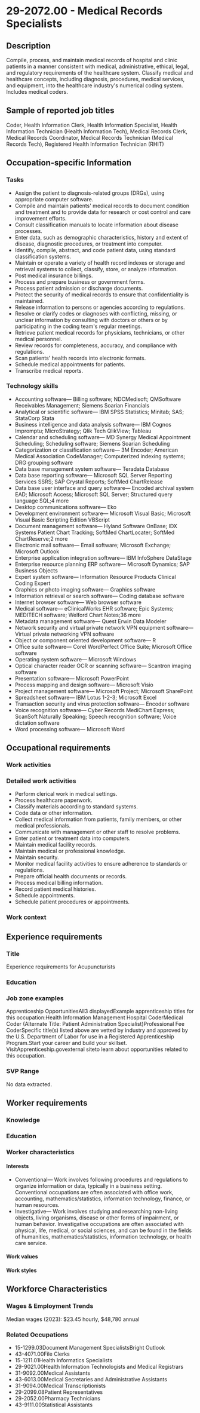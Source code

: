 # 29-2072.00 - Medical Records Specialists

## Description
Compile, process, and maintain medical records of hospital and clinic patients in a manner consistent with medical, administrative, ethical, legal, and regulatory requirements of the healthcare system. Classify medical and healthcare concepts, including diagnosis, procedures, medical services, and equipment, into the healthcare industry's numerical coding system. Includes medical coders.

## Sample of reported job titles
Coder, Health Information Clerk, Health Information Specialist, Health Information Technician (Health Information Tech), Medical Records Clerk, Medical Records Coordinator, Medical Records Technician (Medical Records Tech), Registered Health Information Technician (RHIT)

## Occupation-specific Information
### Tasks
- Assign the patient to diagnosis-related groups (DRGs), using appropriate computer software.
- Compile and maintain patients' medical records to document condition and treatment and to provide data for research or cost control and care improvement efforts.
- Consult classification manuals to locate information about disease processes.
- Enter data, such as demographic characteristics, history and extent of disease, diagnostic procedures, or treatment into computer.
- Identify, compile, abstract, and code patient data, using standard classification systems.
- Maintain or operate a variety of health record indexes or storage and retrieval systems to collect, classify, store, or analyze information.
- Post medical insurance billings.
- Process and prepare business or government forms.
- Process patient admission or discharge documents.
- Protect the security of medical records to ensure that confidentiality is maintained.
- Release information to persons or agencies according to regulations.
- Resolve or clarify codes or diagnoses with conflicting, missing, or unclear information by consulting with doctors or others or by participating in the coding team's regular meetings.
- Retrieve patient medical records for physicians, technicians, or other medical personnel.
- Review records for completeness, accuracy, and compliance with regulations.
- Scan patients' health records into electronic formats.
- Schedule medical appointments for patients.
- Transcribe medical reports.

### Technology skills
- Accounting software— Billing software; NDCMedisoft; QMSoftware Receivables Management; Siemens Soarian Financials
- Analytical or scientific software— IBM SPSS Statistics; Minitab; SAS; StataCorp Stata
- Business intelligence and data analysis software— IBM Cognos Impromptu; MicroStrategy; Qlik Tech QlikView; Tableau
- Calendar and scheduling software— MD Synergy Medical Appointment Scheduling; Scheduling software; Siemens Soarian Scheduling
- Categorization or classification software— 3M Encoder; American Medical Association CodeManager; Computerized indexing systems; DRG grouping software
- Data base management system software— Teradata Database
- Data base reporting software— Microsoft SQL Server Reporting Services SSRS; SAP Crystal Reports; SoftMed ChartRelease
- Data base user interface and query software— Encoded archival system EAD; Microsoft Access; Microsoft SQL Server; Structured query language SQL;4 more
- Desktop communications software— Eko
- Development environment software— Microsoft Visual Basic; Microsoft Visual Basic Scripting Edition VBScript
- Document management software— Hyland Software OnBase; IDX Systems Patient Chart Tracking; SoftMed ChartLocater; SoftMed ChartReserve;2 more
- Electronic mail software— Email software; Microsoft Exchange; Microsoft Outlook
- Enterprise application integration software— IBM InfoSphere DataStage
- Enterprise resource planning ERP software— Microsoft Dynamics; SAP Business Objects
- Expert system software— Information Resource Products Clinical Coding Expert
- Graphics or photo imaging software— Graphics software
- Information retrieval or search software— Coding database software
- Internet browser software— Web browser software
- Medical software— eClinicalWorks EHR software; Epic Systems; MEDITECH software; Welford Chart Notes;36 more
- Metadata management software— Quest Erwin Data Modeler
- Network security and virtual private network VPN equipment software— Virtual private networking VPN software
- Object or component oriented development software— R
- Office suite software— Corel WordPerfect Office Suite; Microsoft Office software
- Operating system software— Microsoft Windows
- Optical character reader OCR or scanning software— Scantron imaging software
- Presentation software— Microsoft PowerPoint
- Process mapping and design software— Microsoft Visio
- Project management software— Microsoft Project; Microsoft SharePoint
- Spreadsheet software— IBM Lotus 1-2-3; Microsoft Excel
- Transaction security and virus protection software— Encoder software
- Voice recognition software— Cyber Records MediChart Express; ScanSoft Naturally Speaking; Speech recognition software; Voice dictation software
- Word processing software— Microsoft Word

## Occupational requirements
### Work activities


### Detailed work activities
- Perform clerical work in medical settings.
- Process healthcare paperwork.
- Classify materials according to standard systems.
- Code data or other information.
- Collect medical information from patients, family members, or other medical professionals.
- Communicate with management or other staff to resolve problems.
- Enter patient or treatment data into computers.
- Maintain medical facility records.
- Maintain medical or professional knowledge.
- Maintain security.
- Monitor medical facility activities to ensure adherence to standards or regulations.
- Prepare official health documents or records.
- Process medical billing information.
- Record patient medical histories.
- Schedule appointments.
- Schedule patient procedures or appointments.

### Work context


## Experience requirements
### Title
Experience requirements for Acupuncturists

### Education


### Job zone examples
Apprenticeship OpportunitiesAll3 displayedExample apprenticeship titles for this occupation:Health Information Management Hospital CoderMedical Coder (Alternate Title: Patient Administration Specialist)Professional Fee CoderSpecific title(s) listed above are vetted by industry and approved by the U.S. Department of Labor for use in a Registered Apprenticeship Program.Start your career and build your skillset. VisitApprenticeship.govexternal siteto learn about opportunities related to this occupation.

### SVP Range
No data extracted.

## Worker requirements
### Knowledge


### Education


### Worker characteristics
#### Interests
- Conventional— Work involves following procedures and regulations to organize information or data, typically in a business setting. Conventional occupations are often associated with office work, accounting, mathematics/statistics, information technology, finance, or human resources.
- Investigative— Work involves studying and researching non-living objects, living organisms, disease or other forms of impairment, or human behavior. Investigative occupations are often associated with physical, life, medical, or social sciences, and can be found in the fields of humanities, mathematics/statistics, information technology, or health care service.

#### Work values


#### Work styles


## Workforce Characteristics
### Wages & Employment Trends
Median wages (2023): $23.45 hourly, $48,780 annual

### Related Occupations
- 15-1299.03Document Management SpecialistsBright Outlook
- 43-4071.00File Clerks
- 15-1211.01Health Informatics Specialists
- 29-9021.00Health Information Technologists and Medical Registrars
- 31-9092.00Medical Assistants
- 43-6013.00Medical Secretaries and Administrative Assistants
- 31-9094.00Medical Transcriptionists
- 29-2099.08Patient Representatives
- 29-2052.00Pharmacy Technicians
- 43-9111.00Statistical Assistants